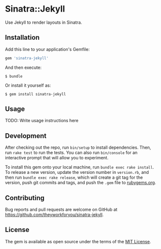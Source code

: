 # Sinatra::Jekyll

Use Jekyll to render layouts in Sinatra.

## Installation

Add this line to your application's Gemfile:

```ruby
gem 'sinatra-jekyll'
```

And then execute:

    $ bundle

Or install it yourself as:

    $ gem install sinatra-jekyll

## Usage

TODO: Write usage instructions here

## Development

After checking out the repo, run `bin/setup` to install dependencies. Then, run `rake test` to run the tests. You can also run `bin/console` for an interactive prompt that will allow you to experiment.

To install this gem onto your local machine, run `bundle exec rake install`. To release a new version, update the version number in `version.rb`, and then run `bundle exec rake release`, which will create a git tag for the version, push git commits and tags, and push the `.gem` file to [rubygems.org](https://rubygems.org).

## Contributing

Bug reports and pull requests are welcome on GitHub at https://github.com/theyworkforyou/sinatra-jekyll.

## License

The gem is available as open source under the terms of the [MIT License](http://opensource.org/licenses/MIT).
